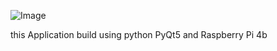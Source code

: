 ![Image](https://github.com/user-attachments/assets/3687a726-1349-41df-b6ce-b0fcbbffe6d1)

this Application build using python PyQt5 and Raspberry Pi 4b
